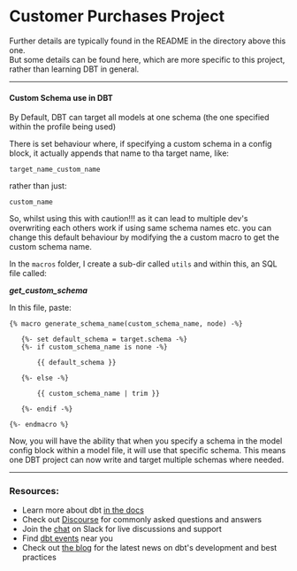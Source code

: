 # Customer Purchases Project

Further details are typically found in the README in the directory above this one.<br>
But some details can be found here, which are more specific to this project, rather than learning DBT in general.

---------

#### Custom Schema use in DBT

By Default, DBT can target all models at one schema (the one specified within the profile being used)<br>

There is set behaviour where, if specifying a custom schema in a config block, it actually appends that name to tha target name, like:

```
target_name_custom_name
```

rather than just:

```
custom_name
```

So, whilst using this with caution!!! as it can lead to multiple dev's overwriting each others work if using same schema names etc. you can change this default behaviour by modifying the a custom macro to get the custom schema name.

In the `macros` folder, I create a sub-dir called `utils` and within this, an SQL file called:

***get_custom_schema***

In this file, paste:

```
{% macro generate_schema_name(custom_schema_name, node) -%}

   {%- set default_schema = target.schema -%}
   {%- if custom_schema_name is none -%}

       {{ default_schema }}

   {%- else -%}

       {{ custom_schema_name | trim }}

   {%- endif -%}

{%- endmacro %}
```

Now, you will have the ability that when you specify a schema in the model config block within a model file, it will use that specific schema. This means one DBT project can now write and target multiple schemas where needed.

----------

### Resources:
- Learn more about dbt [in the docs](https://docs.getdbt.com/docs/introduction)
- Check out [Discourse](https://discourse.getdbt.com/) for commonly asked questions and answers
- Join the [chat](https://community.getdbt.com/) on Slack for live discussions and support
- Find [dbt events](https://events.getdbt.com) near you
- Check out [the blog](https://blog.getdbt.com/) for the latest news on dbt's development and best practices
